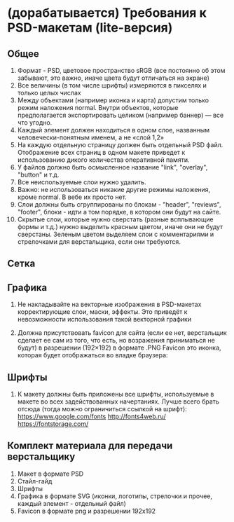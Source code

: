 # (дорабатывается) Требования к PSD-макетам (lite-версия)

<h2>Общее</h2>

1. Формат - PSD, цветовое пространство sRGB (все постоянно об этом забывают, это важно, иначе цвета будут отличаться на экране)
2. Все величины (в том числе шрифты) измеряются в пикселях и только целых числах
3. Между объектами (например иконка и карта) допустим только режим наложения normal. Внутри объектов, которые предполагается экспортировать целиком (например баннер) — все что угодно.
4. Каждый элемент должен находиться в одном слое, названным человечески-понятным именем, а не «слой 1,2»
5. На каждую отдельную страницу должен быть отдельный PSD файл. Отображение всех страниц в одном макете приведет к использованию дикого количества оперативной памяти.
6. У файлов должно быть осмысленное название "link", "overlay", "button" и т.д.
7.  Все неиспользуемые слои нужно удалить.
8. Важно: не использоваться никакие другие режимы наложения, кроме normal. В вебе их просто нет.
9. Слои должны быть сгруппированы по блокам - "header", "reviews", "footer", блоки - идти а том порядке, в котором они будут на сайте.
10. Скрытые слои, которые нужно сверстать (разные всплывающие формы и т.д.) нужно выделить красным цветом, иначе они не будут сверстаны. Зеленым цветом выделяем слои с комментариями и стрелочками для верстальщика, если они требуются.

<h2> Сетка </h2>

<h2> Графика </h2>

1. Не накладывайте на векторные изображения в PSD-макетах корректирующие слои, маски, эффекты. Это приведёт к невозможности использования такой векторной графики

2. Должна присутствовать favicon для сайта (если ее нет, верстальщик сделает ее сам из того, что есть, но возражения приниматься не будут) в разрешении (192×192) в формате .PNG
Favicon это иконка, которая будет отображаться во владке браузера:

<h2>Шрифты</h2>

1. К макету должны быть приложены все шрифты, используемые в макете во всех задействованных начертаниях.
Лучше всего брать отсюда (тогда можно ограничиться ссылкой на шрифт):
https://www.google.com/fonts
http://fonts4web.ru/
https://fontstorage.com/

<h2>Комплект материала для передачи верстальщику</h2>

1. Макет в формате PSD
2. Стайл-гайд
3. Шрифты
4. Графика в формате SVG (иконки, логотипы, стрелочки и прочее, каждый элемент - отдельный файл)
5. Favicon в формате png и разрешении 192x192


